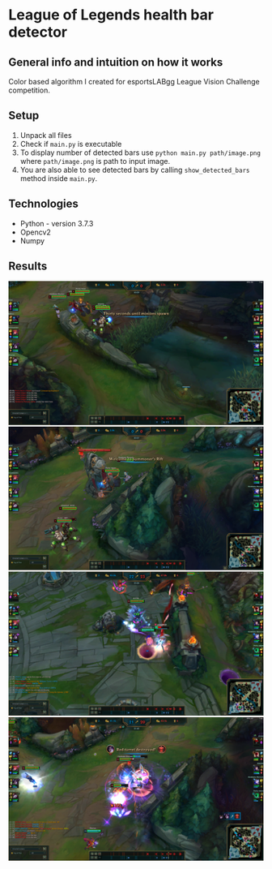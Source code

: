 # League of Legends health bar detector

## General info and intuition on how it works
Color based algorithm I created for esportsLABgg League Vision Challenge competition. 

## Setup
1. Unpack all files
2. Check if `main.py` is executable
3. To display number of detected bars use `python main.py path/image.png` where `path/image.png` is path to input image.
4. You are also able to see detected bars by calling `show_detected_bars` method inside `main.py`.

## Technologies
* Python - version 3.7.3
* Opencv2
* Numpy

## Results

![Image 1](images/img1.png)
![Image 2](images/img2.png)
![Image 3](images/img3.png)
![Image 4](images/img4.png)


